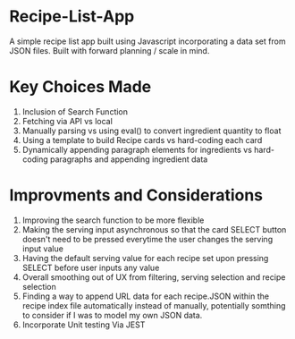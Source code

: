 # Recipe-List-App
A simple recipe list app built using Javascript incorporating a data set from JSON files. Built with forward planning / scale in mind.

# Key Choices Made

1. Inclusion of Search Function
2. Fetching via API vs local
3. Manually parsing vs using eval() to convert ingredient quantity to float
4. Using a template to build Recipe cards vs hard-coding each card
5. Dynamically appending paragraph elements for ingredients vs hard-coding paragraphs and appending ingredient data

# Improvments and Considerations

1. Improving the search function to be more flexible
2. Making the serving input asynchronous so that the card SELECT button doesn't need to be pressed everytime the user changes the serving input value
3. Having the default serving value for each recipe set upon pressing SELECT before user inputs any value
4. Overall smoothing out of UX from filtering, serving selection and recipe selection
5. Finding a way to append URL data for each recipe.JSON within the recipe index file automatically instead of manually, potentially somthing to consider if I was to model my own JSON data.
6. Incorporate Unit testing Via JEST

